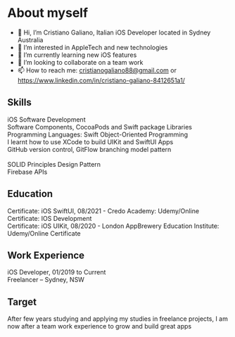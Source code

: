 # About myself
- 👋 Hi, I’m Cristiano Galiano, Italian iOS Developer located in Sydney Australia
- 👀 I’m interested in AppleTech and new technologies
- 🌱 I’m currently learning new iOS features
- 💞️ I’m looking to collaborate on a team work
- 📫 How to reach me: cristianogaliano88@gmail.com or https://www.linkedin.com/in/cristiano-galiano-8412651a1/

## Skills
iOS Software Development<br>
Software Components, CocoaPods and Swift package Libraries<br>
Programming Languages: Swift Object-Oriented Programming<br>
I learnt how to use XCode to build UIKit and SwiftUI Apps<br>
GitHub version control, GitFlow branching model pattern<br><br>
SOLID Principles Design Pattern<br>
Firebase APIs<br>

## Education
Certificate: iOS SwiftUI, 08/2021 - Credo Academy: Udemy/Online Certificate: IOS Development<br>
Certificate: iOS UIKit, 08/2020 - London AppBrewery Education Institute: Udemy/Online Certificate<br>

## Work Experience
iOS Developer, 01/2019 to Current<br> 
Freelancer – Sydney, NSW<br>

## Target
After few years studying and applying my studies in freelance projects, I am now after a team work experience to grow and build great apps
